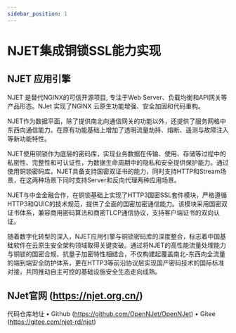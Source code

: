```yaml
---
sidebar_position: 1
---
```

# NJET集成铜锁SSL能力实现

## NJET 应用引擎
NJET 是替代NGINX的可信开源项目, 专注于Web Server、负载均衡和API网关等产品形态。NJet 实现了NGINX 云原生功能增强、安全加固和代码重构。

NJET作为数据平面，除了提供南北向通信网关的功能以外，还提供了服务网格中东西向通信能力。在原有功能基础上增加了透明流量劫持、熔断、遥测与故障注入等新功能特性。

NJET使用铜锁作为底层的密码库，实现业务数据在传输、使用、存储等过程中的私密性、完整性和可认证性，为数据生命周期中的隐私和安全提供保护能力。通过使用铜锁密码库，NJET具备支持国密双证书的能力，同时支持HTTP和Stream场景，在这两种场景下同时支持Server和反向代理两种应用场景。

NJET与中金金融合作，在铜锁基础上实现了HTTP3国密SSL套件模块，严格遵循HTTP3和QUIC的技术规范，提供了全面的国密加密通信能力。该模块采用国密双证书体系，兼容商用密码算法和商密TLCP通信协议，支持客户端证书的双向认证。

随着数字化转型的深入，NJET应用引擎与铜锁密码库的深度整合，标志着中国基础软件在云原生安全架构领域取得关键突破。通过将NJET的高性能流量处理能力与铜锁的国密合规、抗量子加密特性相结合，不仅构建起覆盖南北-东西向全流量的端到端安全防护体系，更在HTTP3等前沿协议层实现国产密码技术的国际标准对接，共同推动自主可控的基础设施安全生态走向成熟。

## NJet官网 (https://njet.org.cn/)
代码仓库地址
•	Github (https://github.com/OpenNJet/OpenNJet)
•	Gitee (https://gitee.com/njet-rd/njet)
